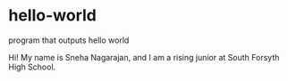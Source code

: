 # hello-world
program that outputs hello world

Hi! My name is Sneha Nagarajan, and I am a rising junior at South Forsyth High School.

